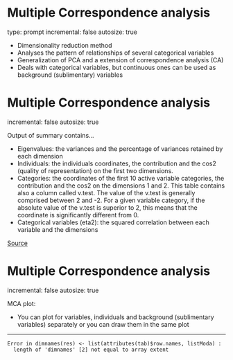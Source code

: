 


Multiple Correspondence analysis
========================================================
type: prompt
incremental: false
autosize: true

- Dimensionality reduction method
- Analyses the pattern of relationships of several categorical
variables
- Generalization of PCA and a extension of correspondence analysis (CA)
- Deals with categorical variables, but continuous ones can be used as background (sublimentary) variables

Multiple Correspondence analysis
========================================================
incremental: false
autosize: true

Output of summary contains...

- Eigenvalues: the variances and the percentage of variances retained by each dimension
- Individuals: the individuals coordinates, the contribution and the cos2 (quality of representation) on the first two dimensions.
- Categories: the coordinates of the first 10 active variable categories, the contribution and the cos2 on the dimensions 1 and 2. This table contains also a column called v.test. The value of the v.test is generally comprised between 2 and -2. For a given variable category, if the absolute value of the v.test is superior to 2, this means that the coordinate is significantly different from 0.
- Categorical variables (eta2): the squared correlation between each variable and the dimensions

[Source](http://www.sthda.com/english/wiki/multiple-correspondence-analysis-essentials-interpretation-and-application-to-investigate-the-associations-between-categories-of-multiple-qualitative-variables-r-software-and-data-mining)

Multiple Correspondence analysis
========================================================
incremental: false
autosize: true

MCA plot:
- You can plot for variables, individuals and background (sublimentary variables) separately or you can draw them in the same plot

***




```
Error in dimnames(res) <- list(attributes(tab)$row.names, listModa) : 
  length of 'dimnames' [2] not equal to array extent
```
